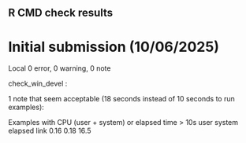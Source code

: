 ## R CMD check results

# Initial submission (10/06/2025)

Local 0 error, 0 warning, 0 note

check_win_devel :

1 note that seem acceptable (18 seconds instead of 10 seconds to run examples):

Examples with CPU (user + system) or elapsed time > 10s
     user system elapsed
link 0.16   0.18    16.5